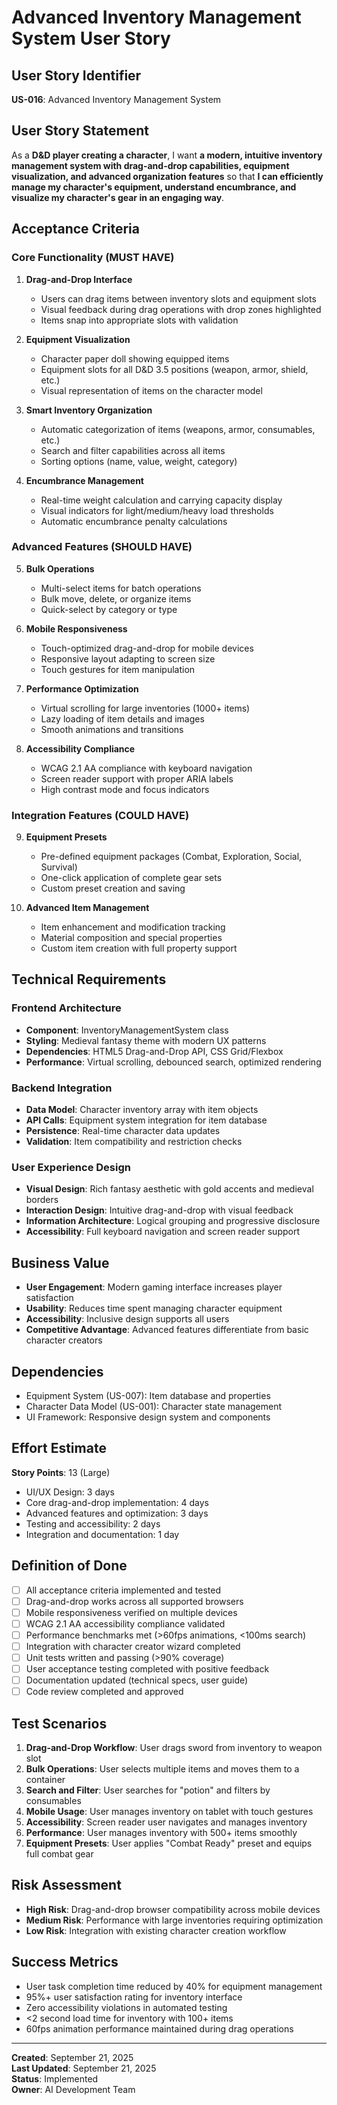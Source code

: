# Advanced Inventory Management System User Story

## User Story Identifier
**US-016**: Advanced Inventory Management System

## User Story Statement
As a **D&D player creating a character**, I want **a modern, intuitive inventory management system with drag-and-drop capabilities, equipment visualization, and advanced organization features** so that **I can efficiently manage my character's equipment, understand encumbrance, and visualize my character's gear in an engaging way**.

## Acceptance Criteria

### Core Functionality (MUST HAVE)
1. **Drag-and-Drop Interface**
   - Users can drag items between inventory slots and equipment slots
   - Visual feedback during drag operations with drop zones highlighted
   - Items snap into appropriate slots with validation

2. **Equipment Visualization**
   - Character paper doll showing equipped items
   - Equipment slots for all D&D 3.5 positions (weapon, armor, shield, etc.)
   - Visual representation of items on the character model

3. **Smart Inventory Organization**
   - Automatic categorization of items (weapons, armor, consumables, etc.)
   - Search and filter capabilities across all items
   - Sorting options (name, value, weight, category)

4. **Encumbrance Management**
   - Real-time weight calculation and carrying capacity display
   - Visual indicators for light/medium/heavy load thresholds
   - Automatic encumbrance penalty calculations

### Advanced Features (SHOULD HAVE)
5. **Bulk Operations**
   - Multi-select items for batch operations
   - Bulk move, delete, or organize items
   - Quick-select by category or type

6. **Mobile Responsiveness**
   - Touch-optimized drag-and-drop for mobile devices
   - Responsive layout adapting to screen size
   - Touch gestures for item manipulation

7. **Performance Optimization**
   - Virtual scrolling for large inventories (1000+ items)
   - Lazy loading of item details and images
   - Smooth animations and transitions

8. **Accessibility Compliance**
   - WCAG 2.1 AA compliance with keyboard navigation
   - Screen reader support with proper ARIA labels
   - High contrast mode and focus indicators

### Integration Features (COULD HAVE)
9. **Equipment Presets**
   - Pre-defined equipment packages (Combat, Exploration, Social, Survival)
   - One-click application of complete gear sets
   - Custom preset creation and saving

10. **Advanced Item Management**
    - Item enhancement and modification tracking
    - Material composition and special properties
    - Custom item creation with full property support

## Technical Requirements

### Frontend Architecture
- **Component**: InventoryManagementSystem class
- **Styling**: Medieval fantasy theme with modern UX patterns
- **Dependencies**: HTML5 Drag-and-Drop API, CSS Grid/Flexbox
- **Performance**: Virtual scrolling, debounced search, optimized rendering

### Backend Integration
- **Data Model**: Character inventory array with item objects
- **API Calls**: Equipment system integration for item database
- **Persistence**: Real-time character data updates
- **Validation**: Item compatibility and restriction checks

### User Experience Design
- **Visual Design**: Rich fantasy aesthetic with gold accents and medieval borders
- **Interaction Design**: Intuitive drag-and-drop with visual feedback
- **Information Architecture**: Logical grouping and progressive disclosure
- **Accessibility**: Full keyboard navigation and screen reader support

## Business Value
- **User Engagement**: Modern gaming interface increases player satisfaction
- **Usability**: Reduces time spent managing character equipment
- **Accessibility**: Inclusive design supports all users
- **Competitive Advantage**: Advanced features differentiate from basic character creators

## Dependencies
- Equipment System (US-007): Item database and properties
- Character Data Model (US-001): Character state management
- UI Framework: Responsive design system and components

## Effort Estimate
**Story Points**: 13 (Large)
- UI/UX Design: 3 days
- Core drag-and-drop implementation: 4 days
- Advanced features and optimization: 3 days
- Testing and accessibility: 2 days
- Integration and documentation: 1 day

## Definition of Done
- [ ] All acceptance criteria implemented and tested
- [ ] Drag-and-drop works across all supported browsers
- [ ] Mobile responsiveness verified on multiple devices
- [ ] WCAG 2.1 AA accessibility compliance validated
- [ ] Performance benchmarks met (>60fps animations, <100ms search)
- [ ] Integration with character creator wizard completed
- [ ] Unit tests written and passing (>90% coverage)
- [ ] User acceptance testing completed with positive feedback
- [ ] Documentation updated (technical specs, user guide)
- [ ] Code review completed and approved

## Test Scenarios
1. **Drag-and-Drop Workflow**: User drags sword from inventory to weapon slot
2. **Bulk Operations**: User selects multiple items and moves them to a container
3. **Search and Filter**: User searches for "potion" and filters by consumables
4. **Mobile Usage**: User manages inventory on tablet with touch gestures
5. **Accessibility**: Screen reader user navigates and manages inventory
6. **Performance**: User manages inventory with 500+ items smoothly
7. **Equipment Presets**: User applies "Combat Ready" preset and equips full combat gear

## Risk Assessment
- **High Risk**: Drag-and-drop browser compatibility across mobile devices
- **Medium Risk**: Performance with large inventories requiring optimization
- **Low Risk**: Integration with existing character creation workflow

## Success Metrics
- User task completion time reduced by 40% for equipment management
- 95%+ user satisfaction rating for inventory interface
- Zero accessibility violations in automated testing
- <2 second load time for inventory with 100+ items
- 60fps animation performance maintained during drag operations

---

**Created**: September 21, 2025  
**Last Updated**: September 21, 2025  
**Status**: Implemented  
**Owner**: AI Development Team
